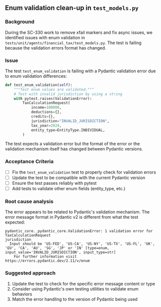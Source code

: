 ## Enum validation clean-up in `test_models.py`

### Background
During the SC-330 work to remove xfail markers and fix async issues, we identified issues with enum validation in `tests/unit/agents/financial_tax/test_models.py`. The test is failing because the validation errors format has changed.

### Issue
The test `test_enum_validation` is failing with a Pydantic validation error due to enum validation differences:

```python
def test_enum_validation(self):
    """Test enum values are validated."""
    # Test with invalid jurisdiction by using a string
    with pytest.raises(ValidationError):
        TaxCalculationRequest(
            income=100000,
            deductions={},
            credits={},
            jurisdiction="INVALID_JURISDICTION",
            tax_year=2024,
            entity_type=EntityType.INDIVIDUAL,
        )
```

The test expects a validation error but the format of the error or the validation mechanism itself has changed between Pydantic versions.

### Acceptance Criteria
- [ ] Fix the `test_enum_validation` test to properly check for validation errors
- [ ] Update the test to be compatible with the current Pydantic version
- [ ] Ensure the test passes reliably with pytest
- [ ] Add tests to validate other enum fields (entity_type, etc.)

### Root cause analysis
The error appears to be related to Pydantic's validation mechanism. The error message format in Pydantic v2 is different from what the test expected:

```
pydantic_core._pydantic_core.ValidationError: 1 validation error for TaxCalculationRequest
jurisdiction
  Input should be 'US-FED', 'US-CA', 'US-NY', 'US-TX', 'US-FL', 'UK', 'EU', 'CA', 'AU', 'SG', 'JP' or 'IN' [type=enum, input_value='INVALID_JURISDICTION', input_type=str]
    For further information visit https://errors.pydantic.dev/2.11/v/enum
```

### Suggested approach
1. Update the test to check for the specific error message content or type
2. Consider using Pydantic's own testing utilities to validate enum behaviors
3. Match the error handling to the version of Pydantic being used
